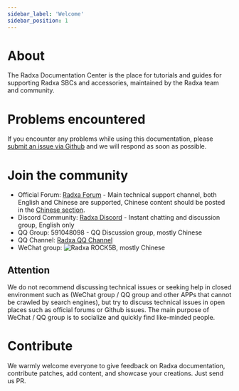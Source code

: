 ```yaml
---
sidebar_label: 'Welcome'
sidebar_position: 1
---
```


# About

The Radxa Documentation Center is the place for tutorials and guides for supporting Radxa SBCs and accessories, maintained by the Radxa team and community.

# Problems encountered

If you encounter any problems while using this documentation, please [submit an issue via Github](https://github.com/radxa-docs/documentation/issues) and we will respond as soon as possible.

# Join the community

* Official Forum: [Radxa Forum](http://forum.radxa.com) - Main technical support channel, both English and Chinese are supported, Chinese content should be posted in the [Chinese section](https://forum.radxa.com/c/world/china).
* Discord Community: [Radxa Discord](https://rock.sh/go) - Instant chatting and discussion group, English only
* QQ Group: 591048098 - QQ Discussion group, mostly Chinese
* QQ Channel: [Radxa QQ Channel](https://pd.qq.com/s/23wlhn9j8)
* WeChat group: ![Radxa ROCK5B](/zh/img/wechat_group/ROCK5B.png), mostly Chinese

## Attention

We do not recommend discussing technical issues or seeking help in closed environment such as (WeChat group / QQ group and other APPs that cannot be crawled by search engines), but try to discuss technical issues in open places such as official forums or Github issues. The main purpose of WeChat / QQ group is to socialize and quickly find like-minded people.

# Contribute

We warmly welcome everyone to give feedback on Radxa documentation, contribute patches, add content, and showcase your creations. Just send us PR.

